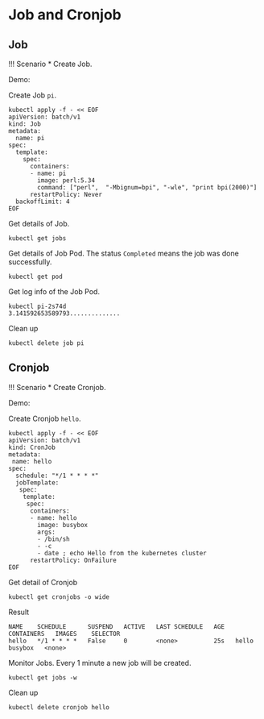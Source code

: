 # Job and Cronjob

## Job

!!! Scenario
    * Create Job.

Demo:

Create Job `pi`.

```console
kubectl apply -f - << EOF
apiVersion: batch/v1
kind: Job
metadata:
  name: pi
spec:
  template:
    spec:
      containers:
      - name: pi
        image: perl:5.34
        command: ["perl",  "-Mbignum=bpi", "-wle", "print bpi(2000)"]
      restartPolicy: Never
  backoffLimit: 4
EOF

```

Get details of Job.

```console
kubectl get jobs
```

Get details of Job Pod. The status `Completed` means the job was done successfully.

```console
kubectl get pod
```

Get log info of the Job Pod.

```console
kubectl pi-2s74d
3.141592653589793..............
```

Clean up

```console
kubectl delete job pi
```

## Cronjob

!!! Scenario
    * Create Cronjob.

Demo:

Create Cronjob `hello`.

```console
kubectl apply -f - << EOF
apiVersion: batch/v1
kind: CronJob
metadata:
 name: hello
spec:
  schedule: "*/1 * * * *"
  jobTemplate:
   spec:
    template:
     spec:
      containers:
      - name: hello
        image: busybox
        args:
        - /bin/sh
        - -c
        - date ; echo Hello from the kubernetes cluster
      restartPolicy: OnFailure
EOF

```

Get detail of Cronjob

```console
kubectl get cronjobs -o wide
```

Result

```console
NAME    SCHEDULE      SUSPEND   ACTIVE   LAST SCHEDULE   AGE   CONTAINERS   IMAGES    SELECTOR
hello   */1 * * * *   False     0        <none>          25s   hello        busybox   <none>
```

Monitor Jobs. Every 1 minute a new job will be created.

```console
kubectl get jobs -w
```

Clean up

```console
kubectl delete cronjob hello
```
